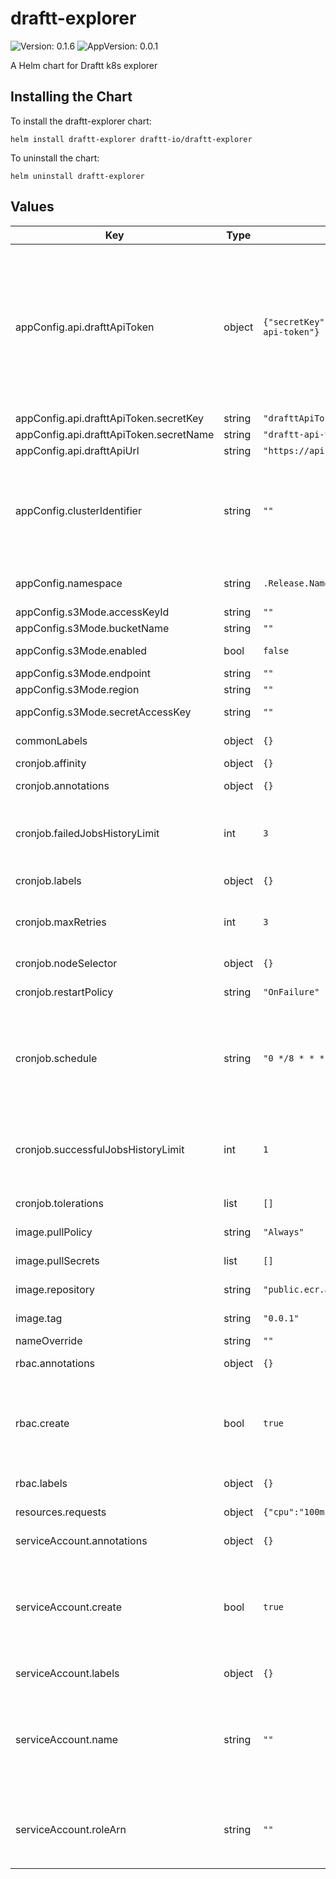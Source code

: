 # draftt-explorer

![Version: 0.1.6](https://img.shields.io/badge/Version-0.1.6-informational?style=flat-square) ![AppVersion: 0.0.1](https://img.shields.io/badge/AppVersion-0.0.1-informational?style=flat-square)

A Helm chart for Draftt k8s explorer

## Installing the Chart

To install the draftt-explorer chart:

    helm install draftt-explorer draftt-io/draftt-explorer

To uninstall the chart:

    helm uninstall draftt-explorer

## Values

| Key | Type | Default | Description |
|-----|------|---------|-------------|
| appConfig.api.drafttApiToken | object | `{"secretKey":"drafttApiToken","secretName":"draftt-api-token"}` | The draftt API token secret. A k8s generic secret should be created according to the draftt integration setup instructions. <br> **Note**: Make sure the secret is created in the same namespace as the draftt explorer and the secret name and key are as specified in the values.yaml file. |
| appConfig.api.drafttApiToken.secretKey | string | `"drafttApiToken"` | The key of the secret |
| appConfig.api.drafttApiToken.secretName | string | `"draftt-api-token"` | The name of the secret |
| appConfig.api.drafttApiUrl | string | `"https://api.draftt.io/component/k8s"` | The draftt API URL |
| appConfig.clusterIdentifier | string | `""` | The cluster identifier, you can get it from the cluster overview page in the draftt console. <br> **Note**: for the integration to work correctly, the exact cluster identifier must be provided. |
| appConfig.namespace | string | `.Release.Namespace` | The namespace that all resources will be deployed on |
| appConfig.s3Mode.accessKeyId | string | `""` | The AWS access key ID |
| appConfig.s3Mode.bucketName | string | `""` | The S3 bucket name |
| appConfig.s3Mode.enabled | bool | `false` | Whether to enable S3 mode |
| appConfig.s3Mode.endpoint | string | `""` | The S3 endpoint |
| appConfig.s3Mode.region | string | `""` | The AWS region |
| appConfig.s3Mode.secretAccessKey | string | `""` | The AWS secret access key |
| commonLabels | object | `{}` | Common labels to be added to all resources |
| cronjob.affinity | object | `{}` | Affinity for the cronjob |
| cronjob.annotations | object | `{}` | Annotations to be added to the cronjob |
| cronjob.failedJobsHistoryLimit | int | `3` | The number of failed jobs to keep in the history. Older failed jobs beyond this limit are automatically deleted. |
| cronjob.labels | object | `{}` | Labels to be added to the cronjob |
| cronjob.maxRetries | int | `3` | the maximum number of retries for the cronjob before it is marked as failed |
| cronjob.nodeSelector | object | `{}` | Node selector for the cronjob |
| cronjob.restartPolicy | string | `"OnFailure"` | The restart policy for the cronjob pod |
| cronjob.schedule | string | `"0 */8 * * *"` | cronjob timing config, you can build it at: https://crontab.guru <br> **Note**: Retaining the default value of every 8 hours is advised for best performance.  Can be adjusted if needed. |
| cronjob.successfulJobsHistoryLimit | int | `1` | The number of successful jobs to keep in the history. Older successful jobs beyond this limit are automatically deleted. |
| cronjob.tolerations | list | `[]` | Tolerations for the cronjob |
| image.pullPolicy | string | `"Always"` | Image pull policy to use for the Draftt explorer |
| image.pullSecrets | list | `[]` | Pull secrets to pull images from a private registry |
| image.repository | string | `"public.ecr.aws/draftt-io/draftt-explorer"` | Repository to use for the Draftt explorer |
| image.tag | string | `"0.0.1"` | Tag to use for the Draftt explorer |
| nameOverride | string | `""` | Override the chart name |
| rbac.annotations | object | `{}` | Annotations to be added to rbac resources |
| rbac.create | bool | `true` | Whether to create rbac resources <br> **Note**: When set to true, the following rbac resources will be created: <br>- cluster role <br>- cluster role binding |
| rbac.labels | object | `{}` | Labels to be added to rbac resources |
| resources.requests | object | `{"cpu":"100m","memory":"256Mi"}` | Resource requests for the draftt explorer |
| serviceAccount.annotations | object | `{}` | Annotations to be added to service account |
| serviceAccount.create | bool | `true` | Whether to create a service account. <br> **Note**: if you are using an existing service account, set this to false and provide the service account name in the name field. |
| serviceAccount.labels | object | `{}` | Labels to be added to service account |
| serviceAccount.name | string | `""` | The name of the service account. <br> If not set, and `serviceAccount.create` is true, a service account is created automatically using the fullname template. |
| serviceAccount.roleArn | string | `""` | if `appConfig.s3Mode.enabled` is true, provide an AWS IAM Role ARN for the service account with S3 access. |